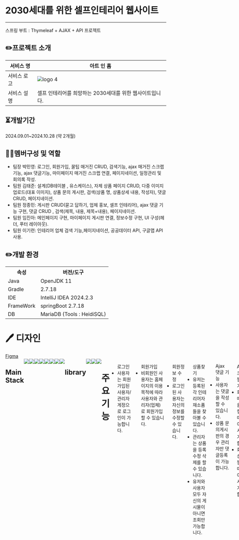 # 2030세대를 위한 셀프인테리어 웹사이트
---
스프링 부트 : Thymeleaf + AJAX + API 프로젝트

## ✏️프로젝트 소개
|서비스 명|아트 인 홈|
|------|------|
|서비스 로고|![logo 4](https://github.com/user-attachments/assets/c9092b44-2a21-4bfc-99a0-391adb6085ce)|
|서비스 설명 |셀프 인테리어를 희망하는 2030세대를 위한 웹사이트입니다.|

## ⏳개발기간
2024.09.01~2024.10.28 (약 2개월)

## 🤼‍♀️멤버구성 및 역할
- 팀장 박민영:
  로그인, 회원가입, 꿀팁 매거진 CRUD, 검색기능, ajax 매거진 스크랩 기능, ajax 댓글기능, 마이페이지 매거진 스크랩 연결, 페이지네이션, 일정관리 및 회의록 작성.
- 팀원 김태준:
  설계(DB테이블 , 유스케이스), 자제 상품 페이지 CRUD, 다중 이미지 업로드(대표 이미지), 상품 문의 게시판, 검색(상품 명, 상품상세 내용, 작성자), 댓글 CRUD, 페이지네이션.
- 팀원 정종민:
  게시판 CRUD(묻고 답하기, 업체 홍보, 셀프 인테리어), ajax 댓글 기능 구현, 댓글 CRUD , 검색(제목, 내용, 제목+내용), 페이지네이션. 
- 팀원 임진아:
  메인페이지 구현, 마이페이지 게시판 연결, 정보수정 구현, UI 구성(헤더, 푸터 레이아웃).
- 팀원 이기련:
  인테리어 업체 검색 기능,페이지네이션, 공공데이터 API, 구글맵 API 사용.

## ✏️개발 환경
<table>
    <tr>
      <th>속성</th>
      <th>버전/도구</th>
    </tr>
    <tr>
      <td>Java</td>
      <td>OpenJDK 11</td>
    </tr>
    <tr>
      <td>Gradle</td>
      <td>2.7.18</td>
    </tr>
    <tr>
      <td>IDE</td>
      <td>IntelliJ IDEA 2024.2.3</td>
    </tr>
    <tr>
      <td>FrameWork</td>
      <td>springBoot 2.7.18</td>
    </tr>
    <tr>
      <td>DB</td>
      <td>MariaDB (Tools : HeidiSQL)</td>
    </tr>
</table>

<h1>🖊️ 디자인</h1>
<a style="display: flex;" href="https://www.figma.com/?gad_source=1&gclid=Cj0KCQjwsoe5BhDiARIsAOXVoUsJka6YCtrhkvqra87DUVNSvr2kxpOmVRkQsI5u3MVyym41FojenhcaAujSEALw_wcB">Figma </a> 

<div style="display: flex;">
  <h2>Main Stack</h2>
  <img src="https://img.shields.io/badge/intellijidea-F57C00?style=flat&logo=intellijidea&logoColor=#white"/>
  <img src="https://img.shields.io/badge/gradle-02303A?style=flat&logo=gradle&logoColor=#white"/>
  <img src="https://img.shields.io/badge/Java-007396?style=flat&logo=OpenJDK&logoColor=white"/>
  <img src="https://img.shields.io/badge/Spring-6DB33F?style=flat&logo=Spring&logoColor=#white"/>
  <img src="https://img.shields.io/badge/html5-E34F26style=flat&logo=html5&logoColor=#white"/>
  <img src="https://img.shields.io/badge/css3-1572B6?style=flat&logo=css3&logoColor=#white"/>
  <img src="https://img.shields.io/badge/javaScript-F7DF1E?style=flat&logo=javaScript&logoColor=#black"/>
  <img src="https://img.shields.io/badge/github-181717?style=flat&logo=github&logoColor=#white"/>

  
<div style="display:flex;">  
  <h2>library</h2>
  <img src="https://img.shields.io/badge/mariadb-003545?style=flat&logo=mariadb&logoColor=#white"/>
  <img src="https://img.shields.io/badge/thymeleaf-005F0F?style=flat&logo=Thymeleaf&logoColor=#white"/>
  <img src="https://img.shields.io/badge/git-F05032?style=flat&logo=git&logoColor=#white"/>

  


  

<h1>주요 기능</h1>
<ul> 로그인
  <li>사용자는 회원가입된 사용자/관리자 게정으로 로그인이 가능합니다.</li>
</ul>
<ul> 회원가입
  <li>비회원인 사용자는 홈페이지의 이용목적에 따라 사용자와 관리자(업체)로 회원가입 할 수 있습니다.</li>
</ul>
<ul> 회원정보 수정
  <li>로그인된 사용자는 자신의 정보를 수정할 수 있습니다.</li>
</ul>
<ul> 상품찾기
  <li>유저는 등록된 각 인테리어자재소품들을 찾아볼 수 있습니다.</li>
  <li>관리자는 상품을 등록 수정 삭제를 할 수 있습니다.</li>
  <li>유저와 사용자 모두 자신의 게시물이 아니면 조회만 가능합니다.</li>
</ul>
<ul>Ajax 댓글 기능
  <li>사용자는 댓글을 작성할 수 있습니다.</li>
  <li>상품 문의게시판의 경우 관리자만 댓글등록이 가능합니다.</li>
</ul>
<ul>Ajax 스크랩 및 찜목록 기능
  <li>회원은 매거진을 스크랩하여 마이페이지에서 조회가 가능합니다.</li>
  <li>회원은 상품을 찜하여 마이페이지에서 조회가 가능합니다.</li>
</ul>
<ul>검색
  <li>상품찾기에서의 검색은 상품명,상품 상세내용,작성자로 구분하여 검색 가능합니다.</li>
  <li>매거진 , 게시판탭에서는 제목 , 제목+내용등 키워드로 검색이 가능합니다.</li>
</ul>
<ul>공공데이터 API(업체찾기, 구글 맵)
  <li>사용자는 각 도시별 시/군/구로 각 상품업체를 조회할 수 있습니다.</li>
</ul>


## 📺화면 구성
|메인페이지|상품보기|팁 앤 매거진|
|------|---|---|
|![main](https://github.com/user-attachments/assets/6935f248-f2f3-4e04-be0a-c36b83dbe411)|![product](https://github.com/user-attachments/assets/98397960-d54f-4852-9d23-5099b8eecd83)|![tipNmegazine](https://github.com/user-attachments/assets/a684f125-3cf7-415c-8444-146eb942e668)|


|업체조회|게시판 (업체홍보, 셀프 인테리어, 묻고 답하기)|마이페이지|
|---|---|---|
|![searchFirm2](https://github.com/user-attachments/assets/8f0440e4-bda5-4ba3-9967-149103fe18f1)|![boardGroup](https://github.com/user-attachments/assets/deca4c6d-5c81-4e90-a306-1af965135c5c)|![myPage](https://github.com/user-attachments/assets/ed2b571d-7f40-4a22-8631-33e5d33174ea)|


## 📽️시현영상 및 PPT 링크 참조
https://drive.google.com/drive/folders/1fNqljigny3Kaieq7AMtRs83iW48MsGyU?usp=drive_link


## 프로젝트 구조

```
📦src
 ┣ 📂main
 ┃ ┣ 📂java
 ┃ ┃ ┗ 📂com
 ┃ ┃ ┃ ┗ 📂keduit
 ┃ ┃ ┃ ┃ ┗ 📂interiors
 ┃ ┃ ┃ ┃ ┃ ┣ 📂config
 ┃ ┃ ┃ ┃ ┃ ┣ 📂constant
 ┃ ┃ ┃ ┃ ┃ ┣ 📂controller
 ┃ ┃ ┃ ┃ ┃ ┣ 📂dto
 ┃ ┃ ┃ ┃ ┃ ┣ 📂entity
 ┃ ┃ ┃ ┃ ┃ ┣ 📂exception
 ┃ ┃ ┃ ┃ ┃ ┣ 📂repository
 ┃ ┃ ┃ ┃ ┃ ┣ 📂service
 ┃ ┣ 📂resources
 ┃ ┃ ┣ 📂static
 ┃ ┃ ┃ ┣ 📂css
 ┃ ┃ ┃ ┗ 📂img
 ┃ ┃ ┣ 📂templates
 ┃ ┃ ┃ ┣ 📂boards
 ┃ ┃ ┃ ┣ 📂cs
 ┃ ┃ ┃ ┣ 📂fragments
 ┃ ┃ ┃ ┣ 📂layout
 ┃ ┃ ┃ ┣ 📂megazine
 ┃ ┃ ┃ ┣ 📂member
 ┃ ┃ ┃ ┣ 📂product
 ┃ ┃ ┃ ┣ 📂search
 ┣ 📂test
 ┃ ┗ 📂java
 ┃ ┃ ┗ 📂com
 ┃ ┃ ┃ ┗ 📂keduit
 ┃ ┃ ┃ ┃ ┗ 📂interiors
 ┃ ┃ ┃ ┃ ┃ ┗ 📜InteriorsApplicationTests.java
 ┗ 📜.DS_Store
                            
```


